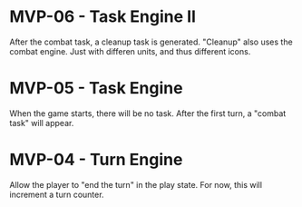 # MVP-06 - Task Engine II
After the combat task, a cleanup task is generated.
    "Cleanup" also uses the combat engine. Just with differen units, and thus different icons.
# MVP-05 - Task Engine
When the game starts, there will be no task.
After the first turn, a "combat task" will appear.
# MVP-04 - Turn Engine
Allow the player to "end the turn" in the play state.
    For now, this will increment a turn counter.
